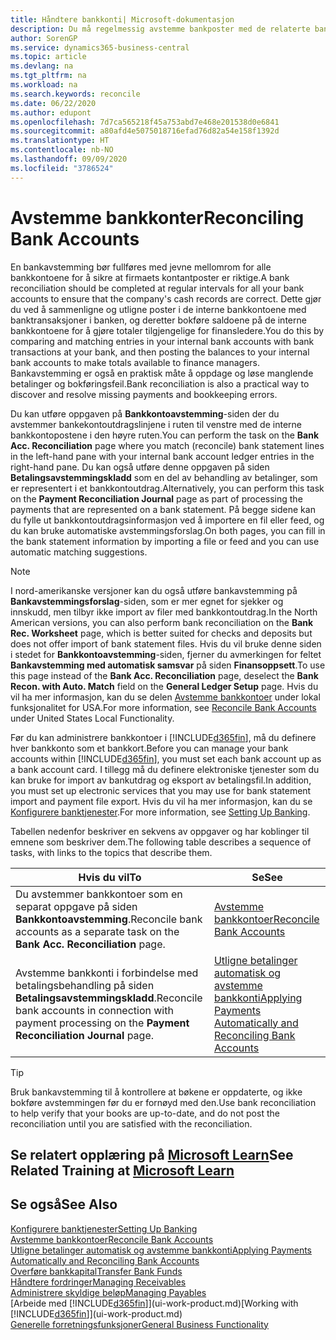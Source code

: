```yaml
---
title: Håndtere bankkonti| Microsoft-dokumentasjon
description: Du må regelmessig avstemme bankposter med de relaterte banktransaksjonene i bankkontiene.
author: SorenGP
ms.service: dynamics365-business-central
ms.topic: article
ms.devlang: na
ms.tgt_pltfrm: na
ms.workload: na
ms.search.keywords: reconcile
ms.date: 06/22/2020
ms.author: edupont
ms.openlocfilehash: 7d7ca565218f45a753abd7e468e201538d0e6841
ms.sourcegitcommit: a80afd4e5075018716efad76d82a54e158f1392d
ms.translationtype: HT
ms.contentlocale: nb-NO
ms.lasthandoff: 09/09/2020
ms.locfileid: "3786524"
---
```

# <a name="reconciling-bank-accounts"></a><span data-ttu-id="90986-103">Avstemme bankkonter</span><span class="sxs-lookup"><span data-stu-id="90986-103">Reconciling Bank Accounts</span></span>

<span data-ttu-id="90986-104">En bankavstemming bør fullføres med jevne mellomrom for alle bankkontoene for å sikre at firmaets kontantposter er riktige.</span><span class="sxs-lookup"><span data-stu-id="90986-104">A bank reconciliation should be completed at regular intervals for all your bank accounts to ensure that the company's cash records are correct.</span></span> <span data-ttu-id="90986-105">Dette gjør du ved å sammenligne og utligne poster i de interne bankkontoene med banktransaksjoner i banken, og deretter bokføre saldoene på de interne bankkontoene for å gjøre totaler tilgjengelige for finansledere.</span><span class="sxs-lookup"><span data-stu-id="90986-105">You do this by comparing and matching entries in your internal bank accounts with bank transactions at your bank, and then posting the balances to your internal bank accounts to make totals available to finance managers.</span></span> <span data-ttu-id="90986-106">Bankavstemming er også en praktisk måte å oppdage og løse manglende betalinger og bokføringsfeil.</span><span class="sxs-lookup"><span data-stu-id="90986-106">Bank reconciliation is also a practical way to discover and resolve missing payments and bookkeeping errors.</span></span>

<span data-ttu-id="90986-107">Du kan utføre oppgaven på **Bankkontoavstemming**-siden der du avstemmer bankekontoutdragslinjene i ruten til venstre med de interne bankkontopostene i den høyre ruten.</span><span class="sxs-lookup"><span data-stu-id="90986-107">You can perform the task on the **Bank Acc. Reconciliation** page where you match (reconcile) bank statement lines in the left-hand pane with your internal bank account ledger entries in the right-hand pane.</span></span> <span data-ttu-id="90986-108">Du kan også utføre denne oppgaven på siden **Betalingsavstemmingskladd** som en del av behandling av betalinger, som er representert i et bankkontoutdrag.</span><span class="sxs-lookup"><span data-stu-id="90986-108">Alternatively, you can perform this task on the **Payment Reconciliation Journal** page as part of processing the payments that are represented on a bank statement.</span></span> <span data-ttu-id="90986-109">På begge sidene kan du fylle ut bankkontoutdragsinformasjon ved å importere en fil eller feed, og du kan bruke automatiske avstemmingsforslag.</span><span class="sxs-lookup"><span data-stu-id="90986-109">On both pages, you can fill in the bank statement information by importing a file or feed and you can use automatic matching suggestions.</span></span>

> [!NOTE]  
> <span data-ttu-id="90986-110">I nord-amerikanske versjoner kan du også utføre bankavstemming på **Bankavstemmingsforslag**-siden, som er mer egnet for sjekker og innskudd, men tilbyr ikke import av filer med bankkontoutdrag.</span><span class="sxs-lookup"><span data-stu-id="90986-110">In the North American versions, you can also perform bank reconciliation on the **Bank Rec. Worksheet** page, which is better suited for checks and deposits but does not offer import of bank statement files.</span></span> <span data-ttu-id="90986-111">Hvis du vil bruke denne siden i stedet for **Bankkontoavstemming**-siden, fjerner du avmerkingen for feltet **Bankavstemming med automatisk samsvar** på siden **Finansoppsett**.</span><span class="sxs-lookup"><span data-stu-id="90986-111">To use this page instead of the **Bank Acc. Reconciliation** page, deselect the **Bank Recon. with Auto. Match** field on the **General Ledger Setup** page.</span></span> <span data-ttu-id="90986-112">Hvis du vil ha mer informasjon, kan du se delen [Avstemme bankkontoer](LocalFunctionality/UnitedStates/how-to-reconcile-bank-accounts.md) under lokal funksjonalitet for USA.</span><span class="sxs-lookup"><span data-stu-id="90986-112">For more information, see [Reconcile Bank Accounts](LocalFunctionality/UnitedStates/how-to-reconcile-bank-accounts.md) under United States Local Functionality.</span></span>

<span data-ttu-id="90986-113">Før du kan administrere bankkontoer i [!INCLUDE[d365fin](includes/d365fin_md.md)], må du definere hver bankkonto som et bankkort.</span><span class="sxs-lookup"><span data-stu-id="90986-113">Before you can manage your bank accounts within [!INCLUDE[d365fin](includes/d365fin_md.md)], you must set each bank account up as a bank account card.</span></span> <span data-ttu-id="90986-114">I tillegg må du definere elektroniske tjenester som du kan bruke for import av bankutdrag og eksport av betalingsfil.</span><span class="sxs-lookup"><span data-stu-id="90986-114">In addition, you must set up electronic services that you may use for bank statement import and payment file export.</span></span> <span data-ttu-id="90986-115">Hvis du vil ha mer informasjon, kan du se [Konfigurere banktjenester](bank-setup-banking.md).</span><span class="sxs-lookup"><span data-stu-id="90986-115">For more information, see [Setting Up Banking](bank-setup-banking.md).</span></span>

<span data-ttu-id="90986-116">Tabellen nedenfor beskriver en sekvens av oppgaver og har koblinger til emnene som beskriver dem.</span><span class="sxs-lookup"><span data-stu-id="90986-116">The following table describes a sequence of tasks, with links to the topics that describe them.</span></span>

| <span data-ttu-id="90986-117">Hvis du vil</span><span class="sxs-lookup"><span data-stu-id="90986-117">To</span></span> | <span data-ttu-id="90986-118">Se</span><span class="sxs-lookup"><span data-stu-id="90986-118">See</span></span> |
| --- | --- |
| <span data-ttu-id="90986-119">Du avstemmer bankkontoer som en separat oppgave på siden **Bankkontoavstemming**.</span><span class="sxs-lookup"><span data-stu-id="90986-119">Reconcile bank accounts as a separate task on the **Bank Acc. Reconciliation** page.</span></span> |[<span data-ttu-id="90986-120">Avstemme bankkontoer</span><span class="sxs-lookup"><span data-stu-id="90986-120">Reconcile Bank Accounts</span></span>](bank-how-reconcile-bank-accounts-separately.md) |
| <span data-ttu-id="90986-121">Avstemme bankkonti i forbindelse med betalingsbehandling på siden **Betalingsavstemmingskladd**.</span><span class="sxs-lookup"><span data-stu-id="90986-121">Reconcile bank accounts in connection with payment processing on the **Payment Reconciliation Journal** page.</span></span> |[<span data-ttu-id="90986-122">Utligne betalinger automatisk og avstemme bankkonti</span><span class="sxs-lookup"><span data-stu-id="90986-122">Applying Payments Automatically and Reconciling Bank Accounts</span></span>](receivables-apply-payments-auto-reconcile-bank-accounts.md) |

> [!TIP]
> <span data-ttu-id="90986-123">Bruk bankavstemming til å kontrollere at bøkene er oppdaterte, og ikke bokføre avstemmingen før du er fornøyd med den.</span><span class="sxs-lookup"><span data-stu-id="90986-123">Use bank reconciliation to help verify that your books are up-to-date, and do not post the reconciliation until you are satisfied with the reconciliation.</span></span>

## <a name="see-related-training-at-microsoft-learn"></a><span data-ttu-id="90986-124">Se relatert opplæring på [Microsoft Learn](/learn/paths/reconcile-bank-accounts-dynamics-365-business-central/)</span><span class="sxs-lookup"><span data-stu-id="90986-124">See Related Training at [Microsoft Learn](/learn/paths/reconcile-bank-accounts-dynamics-365-business-central/)</span></span>

## <a name="see-also"></a><span data-ttu-id="90986-125">Se også</span><span class="sxs-lookup"><span data-stu-id="90986-125">See Also</span></span>

[<span data-ttu-id="90986-126">Konfigurere banktjenester</span><span class="sxs-lookup"><span data-stu-id="90986-126">Setting Up Banking</span></span>](bank-setup-banking.md)  
[<span data-ttu-id="90986-127">Avstemme bankkontoer</span><span class="sxs-lookup"><span data-stu-id="90986-127">Reconcile Bank Accounts</span></span>](bank-how-reconcile-bank-accounts-separately.md)  
[<span data-ttu-id="90986-128">Utligne betalinger automatisk og avstemme bankkonti</span><span class="sxs-lookup"><span data-stu-id="90986-128">Applying Payments Automatically and Reconciling Bank Accounts</span></span>](receivables-apply-payments-auto-reconcile-bank-accounts.md)  
[<span data-ttu-id="90986-129">Overføre bankkapital</span><span class="sxs-lookup"><span data-stu-id="90986-129">Transfer Bank Funds</span></span>](bank-how-transfer-bank-funds.md)  
[<span data-ttu-id="90986-130">Håndtere fordringer</span><span class="sxs-lookup"><span data-stu-id="90986-130">Managing Receivables</span></span>](receivables-manage-receivables.md)  
[<span data-ttu-id="90986-131">Administrere skyldige beløp</span><span class="sxs-lookup"><span data-stu-id="90986-131">Managing Payables</span></span>](payables-manage-payables.md)  
<span data-ttu-id="90986-132">[Arbeide med [!INCLUDE[d365fin](includes/d365fin_md.md)]](ui-work-product.md)</span><span class="sxs-lookup"><span data-stu-id="90986-132">[Working with [!INCLUDE[d365fin](includes/d365fin_md.md)]](ui-work-product.md)</span></span>  
[<span data-ttu-id="90986-133">Generelle forretningsfunksjoner</span><span class="sxs-lookup"><span data-stu-id="90986-133">General Business Functionality</span></span>](ui-across-business-areas.md)
